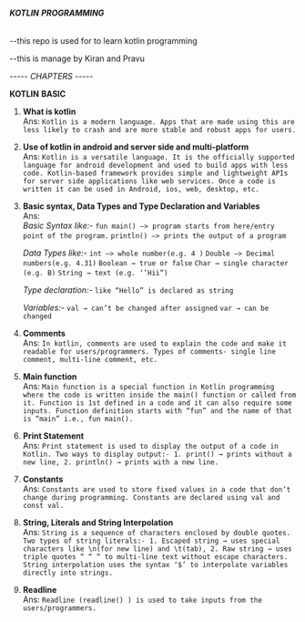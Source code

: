 ###### **KOTLIN** **PROGRAMMING** #####

--this repo is used for to learn kotlin programming

--this is manage by Kiran and Pravu

----- *CHAPTERS* -----

**KOTLIN** **BASIC**

1. **What is kotlin**<br>
Ans: `Kotlin is a modern language. Apps that are made using this are less likely to crash and are more stable and robust apps for users.`

2. **Use of kotlin in android and server side and multi-platform**<br>
Ans: `Kotlin is a versatile language. It is the officially supported language for android development and used to build apps with less code. Kotlin-based framework provides simple and lightweight APIs for server side applications like web services. Once a code is written it can be used in Android, ios, web, desktop, etc.`

3. **Basic syntax, Data Types and Type Declaration and Variables**<br>
Ans: <br>
    *Basic Syntax like:-*
    `fun main() —> program starts from here/entry point of the program.`
    `println() —> prints the output of a program`

    *Data Types like:-*
    `int —> whole number(e.g. 4 )`
    `Double —> Decimal numbers(e.g. 4.31)`
    `Boolean → true or false`
    `Char → single character (e.g. B)`
    `String → text (e.g. ‘’Hii”)`

    *Type declaration:-*
    `like “Hello” is declared as string`
    
    *Variables:-*
    `val → can’t be changed after assigned`
    `var → can be changed` 

4. **Comments**<br>
Ans: `In kotlin, comments are used to explain the code and make it readable for users/programmers. Types of comments- single line comment, multi-line comment, etc.`

5. **Main function**<br>
Ans: `Main function is a special function in Kotlin programming where the code is written inside the main() function or called from it. Function is 1st defined in a code and it can also require some inputs. Function definition starts with “fun” and the name of that is “main” i.e., fun main().`

6. **Print Statement**<br>
Ans: `Print statement is used to display the output of a code in Kotlin. Two ways to display output:- 1. print() → prints without a new line, 2. println() → prints with a new line.`

7. **Constants**<br>
Ans: `Constants are used to store fixed values in a code that don’t change during programming. Constants are declared using val and const val.`

8. **String, Literals and String Interpolation**<br>
Ans: `String is a sequence of characters enclosed by double quotes. Two types of string literals:- 1. Escaped string → uses special characters like \n(for new line) and \t(tab), 2. Raw string → uses triple quotes “ “ “ to multi-line text without escape characters. String interpolation uses the syntax ‘$’ to interpolate variables directly into strings.`

9. **Readline**<br>
Ans: `Readline (readline() ) is used to take inputs from the users/programmers.`
